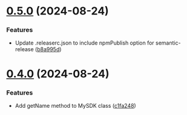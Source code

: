 # [0.5.0](https://github.com/alan890104/demo-sdk/compare/v0.4.0...v0.5.0) (2024-08-24)


### Features

* Update .releaserc.json to include npmPublish option for semantic-release ([b8a995d](https://github.com/alan890104/demo-sdk/commit/b8a995d4008479751bcce1d557eaf3af4de651c2))

# [0.4.0](https://github.com/alan890104/demo-sdk/compare/v0.3.1...v0.4.0) (2024-08-24)


### Features

* Add getName method to MySDK class ([c1fa248](https://github.com/alan890104/demo-sdk/commit/c1fa248ad108595fa3313eb679c00080927e7e4b))
